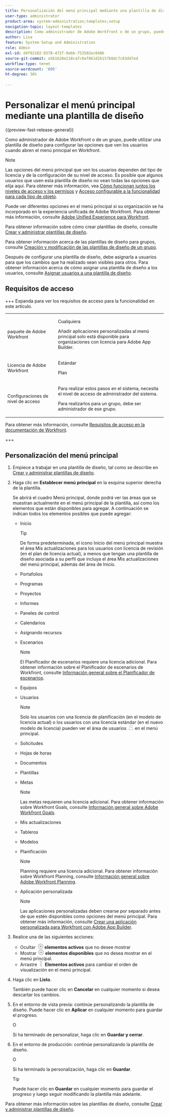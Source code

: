 ```yaml
---
title: Personalización del menú principal mediante una plantilla de diseño
user-type: administrator
product-area: system-administration;templates;setup
navigation-topic: layout-templates
description: Como administrador de Adobe Workfront o de un grupo, puede utilizar una plantilla de diseño para configurar las opciones que ven los usuarios cuando abren el menú principal en Workfront.
author: Lisa
feature: System Setup and Administration
role: Admin
exl-id: d4f02102-0378-472f-9ebb-753502ec048b
source-git-commit: a561620e218cafc0af861d2b157b8dc7c83dd7ed
workflow-type: tm+mt
source-wordcount: '695'
ht-degree: 36%

---
```


# Personalizar el menú principal mediante una plantilla de diseño

{{preview-fast-release-general}}

<!--Audited: 01/2024-->

Como administrador de Adobe Workfront o de un grupo, puede utilizar una plantilla de diseño para configurar las opciones que ven los usuarios cuando abren el menú principal en Workfront.

>[!NOTE]
>
>Las opciones del menú principal que ven los usuarios dependen del tipo de licencia y de la configuración de su nivel de acceso. Es posible que algunos usuarios que usen esta plantilla de diseño no vean todas las opciones que elija aquí. Para obtener más información, vea [Cómo funcionan juntos los niveles de acceso y los permisos](../../../administration-and-setup/add-users/access-levels-and-object-permissions/how-access-levels-permissions-work-together.md) y [Acceso configurable a la funcionalidad para cada tipo de objeto](../../../administration-and-setup/add-users/access-levels-and-object-permissions/configurable-functionality-in-each-access-level-by-object-type.md).
>
>Puede ver diferentes opciones en el menú principal si su organización se ha incorporado en la experiencia unificada de Adobe Workfront. Para obtener más información, consulte [Adobe Unified Experience para Workfront](/help/quicksilver/workfront-basics/navigate-workfront/workfront-navigation/adobe-unified-experience.md).

Para obtener información sobre cómo crear plantillas de diseño, consulte [Crear y administrar plantillas de diseño](../use-layout-templates/create-and-manage-layout-templates.md).

Para obtener información acerca de las plantillas de diseño para grupos, consulte [Creación y modificación de las plantillas de diseño de un grupo](../../../administration-and-setup/manage-groups/work-with-group-objects/create-and-modify-a-groups-layout-templates.md).

Después de configurar una plantilla de diseño, debe asignarla a usuarios para que los cambios que ha realizado sean visibles para otros. Para obtener información acerca de cómo asignar una plantilla de diseño a los usuarios, consulte [Asignar usuarios a una plantilla de diseño](../use-layout-templates/assign-users-to-layout-template.md).

## Requisitos de acceso

+++ Expanda para ver los requisitos de acceso para la funcionalidad en este artículo.

<table style="table-layout:auto"> 
 <col> 
 <col> 
 <tbody> 
  <tr> 
   <td>paquete de Adobe Workfront</td> 
   <td><p>Cualquiera</p>
       <p>Añadir aplicaciones personalizadas al menú principal solo está disponible para organizaciones con licencia para Adobe App Builder.</p></td> 
  </tr> 
  <tr> 
   <td>Licencia de Adobe Workfront</td> 
   <td><p>Estándar</p>
       <p>Plan</p></td>
  </tr> 
  </tr> 
  <tr> 
   <td>Configuraciones de nivel de acceso</td> 
   <td> <p>Para realizar estos pasos en el sistema, necesita el nivel de acceso de administrador del sistema.</p>
        <p>Para realizarlos para un grupo, debe ser administrador de ese grupo.</p> </td> 
  </tr> 
 </tbody> 
</table>

Para obtener más información, consulte [Requisitos de acceso en la documentación de Workfront](/help/quicksilver/administration-and-setup/add-users/access-levels-and-object-permissions/access-level-requirements-in-documentation.md).

+++

## Personalización del menú principal

1. Empiece a trabajar en una plantilla de diseño, tal como se describe en [Crear y administrar plantillas de diseño](../../../administration-and-setup/customize-workfront/use-layout-templates/create-and-manage-layout-templates.md).
1. Haga clic en **Establecer menú principal** en la esquina superior derecha de la plantilla.

   Se abrirá el cuadro Menú principal, donde podrá ver las áreas que se muestran actualmente en el menú principal de la plantilla, así como los elementos que están disponibles para agregar. A continuación se indican todos los elementos posibles que puede agregar:
   * Inicio

     >[!TIP]
     >
     >De forma predeterminada, el icono Inicio del menú principal muestra el área Mis actualizaciones para los usuarios con licencia de revisión (en el plan de licencia actual), a menos que tengan una plantilla de diseño asociada a su perfil que incluya el área Mis actualizaciones del menú principal, además del área de Inicio.

   * Portafolios
   * Programas
   * Proyectos
   * Informes
   * Paneles de control
   * Calendarios
   * Asignando recursos
   * Escenarios

     >[!NOTE]
     >
     >El Planificador de escenarios requiere una licencia adicional. Para obtener información sobre el Planificador de escenarios de Workfront, consulte [Información general sobre el Planificador de escenarios](../../../scenario-planner/scenario-planner-overview.md).

   * Equipos
   * Usuarios

     >[!NOTE]
     >
     >Solo los usuarios con una licencia de planificación (en el modelo de licencia actual) o los usuarios con una licencia estándar (en el nuevo modelo de licencia) pueden ver el área de usuarios ![Icono de usuarios](assets/users-icon-in-main-menu.png) en el menú principal.

   * Solicitudes
   * Hojas de horas
   * Documentos
   * Plantillas
   * Metas

     >[!NOTE]
     >
     >Las metas requieren una licencia adicional. Para obtener información sobre Workfront Goals, consulte [Información general sobre Adobe Workfront Goals](../../../workfront-goals/goal-management/wf-goals-overview.md).

   * Mis actualizaciones
   * Tableros
   * Modelos
   * Planificación

     >[!NOTE]
     >
     >Planning requiere una licencia adicional. Para obtener información sobre Workfront Planning, consulte [Información general sobre Adobe Workfront Planning](/help/quicksilver/planning/general/planning-overview.md).

   * Aplicación personalizada

     >[!NOTE]
     >
     > Las aplicaciones personalizadas deben crearse por separado antes de que estén disponibles como opciones del menú principal. Para obtener más información, consulte [Crear una aplicación personalizada para Workfront con Adobe App Builder](/help/quicksilver/app-builder/app-builder.md).

1. Realice una de las siguientes acciones:

   * Ocultar ![Ocultar icono](assets/remove-icon---x-in-circle.png) **elementos activos** que no desee mostrar
   * Mostrar ![icono Mostrar](assets/add-icon-plus-in-circle.png) **elementos disponibles** que no desea mostrar en el menú principal.
   * Arrastre ![Icono de arrastre](assets/move-icon---dots.png) **Elementos activos** para cambiar el orden de visualización en el menú principal.

1. Haga clic en **Listo**.

   También puede hacer clic en **Cancelar** en cualquier momento si desea descartar los cambios.

1. <span class="preview">En el entorno de vista previa: continúe personalizando la plantilla de diseño. Puede hacer clic en **Aplicar** en cualquier momento para guardar el progreso.</span>

   <span class="preview">O</span>

   <span class="preview">Si ha terminado de personalizar, haga clic en **Guardar y cerrar**.</span>

1. En el entorno de producción: continúe personalizando la plantilla de diseño.

   O

   Si ha terminado la personalización, haga clic en **Guardar**.

   >[!TIP]
   >
   >Puede hacer clic en **Guardar** en cualquier momento para guardar el progreso y luego seguir modificando la plantilla más adelante.

Para obtener más información sobre las plantillas de diseño, consulte [Crear y administrar plantillas de diseño](../../../administration-and-setup/customize-workfront/use-layout-templates/create-and-manage-layout-templates.md).
